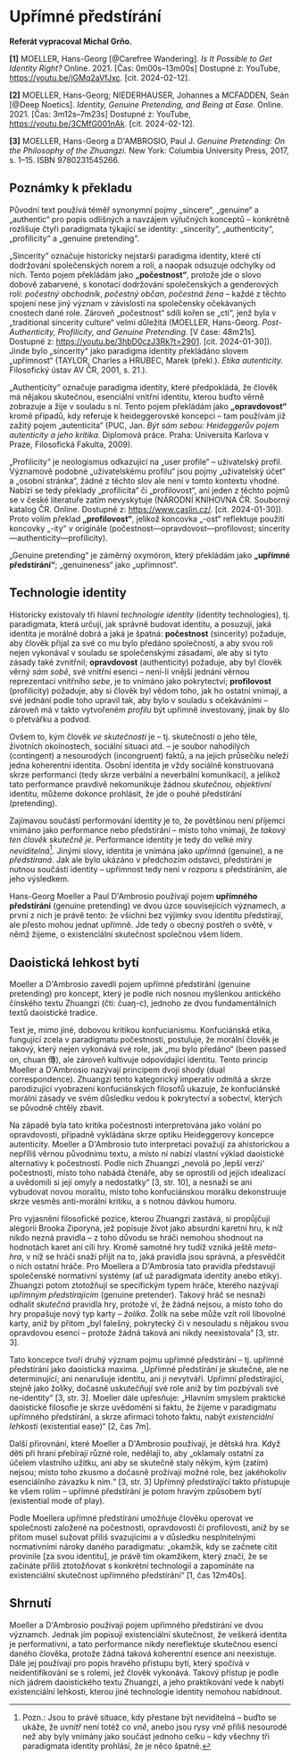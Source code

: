 
# Upřímné předstírání
**Referát vypracoval Michal Grňo.**

**[1]** MOELLER, Hans-Georg [@Carefree Wandering]. _Is It Possible to Get Identity Right?_ Online. 2021. [Čas: 0m00s–13m00s] Dostupné z: YouTube, https://youtu.be/jGMq2aVfJxc. [cit. 2024-02-12].

**[2]** MOELLER, Hans-Georg; NIEDERHAUSER, Johannes a MCFADDEN, Seán [@Deep Noetics]. _Identity, Genuine Pretending, and Being at Ease._ Online. 2021. [Čas: 3m12s–7m23s] Dostupné z: YouTube, https://youtu.be/3CMfG001nAk. [cit. 2024-02-12].

**[3]** MOELLER, Hans-Georg a D'AMBROSIO, Paul J. _Genuine Pretending: On the Philosophy of the Zhuangzi._ New York: Columbia University Press, 2017, s. 1–15. ISBN 9780231545266.

## Poznámky k překladu
Původní text používá téměř synonymní pojmy „sincere“, „genuine“ a „authentic“ pro popis odlišných a navzájem výlučných konceptů – konkrétně rozlišuje čtyři paradigmata týkající se identity: „sincerity“, „authenticity“, „profilicity“ a „genuine pretending“.

„Sincerity“ označuje historicky nejstarší paradigma identity, které ctí dodržování společenských norem a rolí, a naopak odsuzuje odchylky od nich. Tento pojem překládám jako **„počestnost“**, protože jde o slovo dobově zabarvené, s konotací dodržování společenských a genderových rolí: _počestný obchodník_, _počestný občan_, _počestná žena_ – každé z těchto spojení nese jiný význam v závislosti na společensky očekávaných cnostech dané role. Zároveň „počestnost“ sdílí kořen se „ctí“, jenž byla v „traditional sincerity culture“ velmi důležitá (MOELLER, Hans-Georg. _Post-Authenticity, Profilicity, and Genuine Pretending._ [V čase: 48m21s]. Dostupné z: https://youtu.be/3hbD0czJ3Rk?t=2901. [cit. 2024-01-30]). Jinde bylo „sincerity“ jako paradigma identity překládáno slovem „upřímnost“ (TAYLOR, Charles a HRUBEC, Marek (překl.). _Etika autenticity._ Filosofický ústav AV ČR, 2001, s. 21.).

„Authenticity“ označuje paradigma identity, které předpokládá, že člověk má nějakou skutečnou, esenciální vnitřní identitu, kterou buďto věrně zobrazuje a žije v souladu s ní. Tento pojem překládám jako **„opravdovost“** kromě případů, kdy referuje k heideggerovské koncepci – tam používám již zažitý pojem „autenticita“ (PUC, Jan. _Být sám sebou: Heideggerův pojem autenticity a jeho kritika._ Diplomová práce. Praha: Universita Karlova v Praze, Filosofická Fakulta, 2009).

„Profilicity“ je neologismus odkazující na „user profile“ – uživatelský profil. Významově podobné „uživatelskému profilu“ jsou pojmy „uživatelský účet“ a „osobní stránka“, žádné z těchto slov ale není v tomto kontextu vhodné. Nabízí se tedy překlady „profilicita“ či „profilovost“, ani jeden z těchto pojmů se v české literatuře zatím nevyskytuje (NÁRODNÍ KNIHOVNA ČR. Souborný katalog ČR. Online. Dostupné z: https://www.caslin.cz/. [cit. 2024-01-30]). Proto volím překlad **„profilovost“**, jelikož koncovka „-ost“ reflektuje použití koncovky „-ity“ v originále (počestnost—opravdovost—profilovost; sincerity—authenticity—profilicity).

„Genuine pretending“ je záměrný oxymóron, který překládám jako **„upřímné předstírání“**; „genuineness“ jako „upřímnost“.

## Technologie identity
Historicky existovaly tři hlavní _technologie identity_ (identity technologies), tj. paradigmata, která určují, jak správně budovat identitu, a posuzují, jaká identita je morálně dobrá a jaká je špatná: **počestnost** (sincerity) požaduje, aby člověk přijal za své co mu bylo předáno společností, a aby svou roli nejen vykonával v souladu se společenskými zásadami, ale aby si tyto zásady také zvnitřnil; **opravdovost** (authenticity) požaduje, aby byl člověk věrný _sám sobě_, své vnitřní esenci – není-li vnější jednání věrnou reprezentací vnitřního _sebe_, je to vnímáno jako pokrytectví; **profilovost** (profilicity) požaduje, aby si člověk byl vědom toho, jak ho ostatní vnímají, a své jednání podle toho upravil tak, aby bylo v souladu s očekáváními – zároveň má v takto vytvořeném _profilu_ být upřímně investovaný, jinak by šlo o přetvářku a podvod.

Ovšem to, kým člověk _ve skutečnosti_ je – tj. skutečnosti o jeho těle, životních okolnostech, sociální situaci atd. – je soubor nahodilých (contingent) a nesourodých (incongruent) faktů, a na jejich průsečíku neleží jedna koherentní identita. Osobní identita je vždy sociálně konstruovaná skrze performanci (tedy skrze verbální a neverbální komunikaci), a jelikož tato performance pravdivě nekomunikuje žádnou _skutečnou, objektivní_ identitu, můžeme dokonce prohlásit, že jde o pouhé předstírání (pretending).

Zajímavou součástí performování identity je to, že povětšinou není příjemci vnímáno jako performance nebo předstírání – místo toho vnímají, že _takový ten člověk skutečně je_. Performance identity je tedy do velké míry _neviditelná_[^1]. Jinými slovy, identita je vnímána jako _upřímná_ (genuine), a ne _předstíraná_. Jak ale bylo ukázáno v předchozím odstavci, předstírání je nutnou součástí identity – upřímnost tedy není v rozporu s předstíráním, ale jeho výsledkem.

[^1]: Pozn.: Jsou to právě situace, kdy přestane být neviditelná – buďto se ukáže, že _uvnitř_ není totéž co _vně_, anebo jsou rysy _vně_ příliš nesourodé než aby byly vnímány jako součást jednoho celku – kdy všechny tři paradigmata identity prohlásí, že je něco špatně.

Hans-Georg Moeller a Paul D'Ambrosio používají pojem **upřímného předstírání** (genuine pretending) ve dvou úzce souvisejících významech, a první z nich je právě tento: že všichni bez výjimky svou identitu předstírají, ale přesto mohou jednat upřímně. Jde tedy o obecný postřeh o světě, v němž žijeme, o existenciální skutečnost společnou všem lidem.

## Daoistická lehkost bytí
Moeller a D'Ambrosio zavedli pojem upřímné předstírání (genuine pretending) pro koncept, který je podle nich nosnou myšlenkou antického čínského textu Zhuangzi (čti: čuaŋ-c), jednoho ze dvou fundamentálních textů daoistické tradice.

Text je, mimo jiné, dobovou kritikou konfucianismu. Konfuciánská etika, fungující zcela v paradigmatu počestnosti, postuluje, že morální člověk je takový, který nejen vykonává své role, jak „mu bylo předáno“ (been passed on, chuan 傳), ale zároveň kultivuje odpovídající identitu. Tento princip Moeller a D'Ambrosio nazývají principem dvojí shody (dual correspondence). Zhuangzi tento kategorický imperativ odmítá a skrze parodizující vyobrazení konfuciánských filosofů ukazuje, že konfuciánské morální zásady ve svém důsledku vedou k pokrytectví a sobectví, kterých se původně chtěly zbavit.

Na západě byla tato kritika počestnosti interpretována jako volání po opravdovosti, případně vykládána skrze optiku Heideggerovy koncepce autenticity. Moeller a D'Ambrosio tuto interpretaci považují za ahistorickou a nepříliš věrnou původnímu textu, a místo ní nabízí vlastní výklad daoistické alternativy k počestnosti. Podle nich Zhuangzi „nevolá po ‚lepší verzi‘ počestnosti, místo toho nabádá čtenáře, aby se oprostili od jejích idealizací a uvědomili si její omyly a nedostatky“ [3, str. 10], a nesnaží se ani vybudovat novou moralitu, místo toho konfuciánskou morálku dekonstruuje skrze vesměs anti-morální kritiku, a s notnou dávkou humoru.

Pro vyjasnění filosofické pozice, kterou Zhuangzi zastává, si propůjčují alegorii Brooka Ziporyna, jež popisuje život jako absurdní karetní hru, k níž nikdo nezná pravidla – z toho důvodu se hráči nemohou shodnout na hodnotách karet ani cíli hry. Kromě samotné hry tudíž vzniká ještě _meta-hra_, v níž se hráči snaží přijít na to, jaká pravidla jsou správná, a přesvědčit o nich ostatní hráče. Pro Moellera a D'Ambrosia tato pravidla představují společenské normativní systémy (ať už paradigmata identity anebo etiky). Zhuangzi potom ztotožňují se specifickým typem hráče, kterého nazývají _upřímným předstírajícím_ (genuine pretender). Takový hráč se nesnaží odhalit _skutečná_ pravidla hry, protože ví, že žádná nejsou, a místo toho do hry propašuje nový typ karty – _žolíka_. Žolík na sebe může vzít roli libovolné karty, aniž by přitom „byl falešný, pokrytecký či v nesouladu s nějakou svou opravdovou esencí – protože žádná taková ani nikdy neexistovala“ [3, str. 3].

Tato koncepce tvoří druhý význam pojmu upřímné předstírání – tj. upřímné předstírání jako daoistická maxima. „Upřímné předstírání je skutečné, ale ne determinující; ani nenarušuje identitu, ani ji nevytváří. Upřímní předstírající, stejně jako žolíky, dočasně uskutečňují své role aniž by tím pozbývali své ne-identity“ [3, str. 3]. Moeller dále upřesňuje: „Hlavním smyslem praktické daoistické filosofie je skrze uvědomění si faktu, že žijeme v paradigmatu upřímného předstírání, a skrze afirmaci tohoto faktu, nabýt _existenciální lehkosti_ (existential ease)“ [2, čas 7m].

Další přirovnání, které Moeller a D'Ambrosio používají, je dětská hra. Když děti při hraní přebírají různé role, nedělají to, aby „oklamaly ostatní za účelem vlastního užitku, ani aby se skutečně staly někým, kým (zatím) nejsou; místo toho zkusmo a dočasně prožívají možné role, bez jakéhokoliv esenciálního závazku k nim.“ [3, str. 3] Upřímný předstírající takto přistupuje ke všem rolím – upřímné předstírání je potom hravým způsobem bytí (existential mode of play).

Podle Moellera upřímné předstírání umožňuje člověku operovat ve společnosti založené na počestnosti, opravdovosti či profilovosti, aniž by se přitom musel sužovat příliš svazujícími a v důsledku nesplnitelnými normativními nároky daného paradigmatu: „okamžik, kdy se začnete cítit provinile [za svou identitu], je právě tím okamžikem, který značí, že se začínáte příliš ztotožňovat s konkrétní technologií a zapomínáte na existenciální skutečnost upřímného předstírání“ [1, čas 12m40s].

## Shrnutí
Moeller a D'Ambrosio používají pojem upřímného předstírání ve dvou významch. Jednak jím popisují existenciální skutečnost, že veškerá identita je performativní, a tato performance nikdy nereflektuje skutečnou esenci daného člověka, protože žádná taková koherentní esence ani neexistuje. Dále jej používají pro popis hravého přístupu bytí, který spočívá v neidentifikování se s rolemi, jež člověk vykonává. Takový přístup je podle nich jádrem daoistického textu Zhuangzi, a jeho praktikování vede k nabytí existenciální lehkosti, kterou jiné technologie identity nemohou nabídnout.
